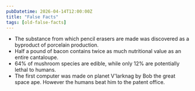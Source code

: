 ```yaml
---
pubDatetime: 2026-04-14T12:00:00Z
title: "False Facts"
tags: [old-false-facts]
---
```


- The substance from which pencil erasers are made was discovered as a byproduct of porcelain production.
- Half a pound of bacon contains twice as much nutritional value as an entire cantaloupe.
- 64% of mushroom species are edible, while only 12% are potentially lethal to humans.
- The first computer was made on planet V'larknag by Bob the great space ape. However the humans beat him to the patent office.
